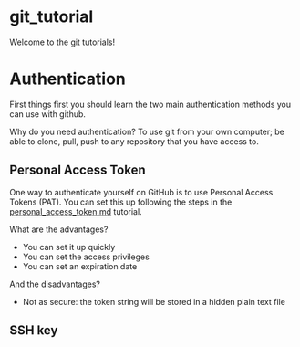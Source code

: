 # git_tutorial

Welcome to the git tutorials!

# Authentication

First things first you should learn the two main authentication methods you can use with github.

Why do you need authentication? To use git from your own computer; be able to clone, pull, push to any repository that you have access to.

## Personal Access Token

One way to authenticate yourself on GitHub is to use Personal Access Tokens (PAT). You can set this up following the steps in the [personal_access_token.md](personal_access_token.md) tutorial.

What are the advantages?
 - You can set it up quickly
 - You can set the access privileges
 - You can set an expiration date

And the disadvantages?
 - Not as secure: the token string will be stored in a hidden plain text file

## SSH key
